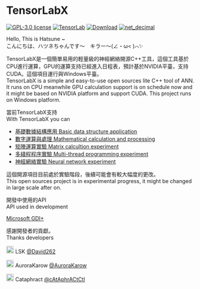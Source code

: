 # TensorLabX

[![GPL-3.0 license](https://badgen.net/badge/License/GPL3/red)](...)
[![TensorLab](https://badgen.net/badge/github/TensorLabX?icon=github&color=purple)](https://github.com/AuroraKarow/TensorLabX)
[![Download](https://badgen.net/badge/Download/1.30/green)](https://github.com/AuroraKarow/TensorLabX/archive/refs/heads/main.zip)
[![net_decimal](https://badgen.net/badge/github/net_decimal?icon=github)](https://github.com/AuroraKarow/net_decimal)

Hello, This is Hatsune ~\
こんにちは、ハツネちゃんです～　キラー～(∠・ω< )⌒✨

TensorLabX是一個簡單易用的輕量級的神經網絡開源C++工具，這個工具基於CPU進行運算，GPU的運算支持已經進入日程表，預計基於NVIDIA平臺，支持CUDA。這個項目運行與Windows平臺。\
TensorLabX is a simple and easy-to-use open sources lite C++ tool of ANN. It runs on CPU meanwhile GPU calculation support is on schedule now and it might be based on NVIDIA platform and support CUDA. This project runs on Windows platform.

當前TensorLabX支持 \
With TensorLabX you can

* [基礎數據結構應用 Basic data structure application](Wiki/DataStructure/cover.md)
* [數字運算與處理 Mathematical calculation and processing](Wiki/DigitalCalculation/cover.md)
* [矩陣運算實驗 Matrix calcultion experiment](Wiki/MatrixCalculation/cover.md)
* [多綫程程序實驗 Multi-thread programming experiment](Wiki/ThreadsProgramming/cover.md)
* [神經網絡實驗 Neural network experiment](Wiki/NeunralNetwork/cover.md)

這個開源項目目前處於實驗階段，後續可能會有較大幅度的更改。\
This open sources project is in experimental progress, it might be changed in large scale after on.

開發中使用的API\
API used in development

[Microsoft GDI+](https://learn.microsoft.com/zh-cn/windows/win32/gdiplus/-gdiplus-gdi-start)

感謝開發者的貢獻。\
Thanks developers

<img src="https://avatars.githubusercontent.com/u/57707515" width = "20px" /> LSK [@David262](https://github.com/David262)

<img src="https://avatars.githubusercontent.com/u/34509899" width = "20px" /> AuroraKarow [@AuroraKarow](https://github.com/AuroraKarow)

<img src="https://avatars.githubusercontent.com/u/44166626" width = "20px" /> Cataphract [@cAtAphrACtCtl](https://github.com/cAtAphrACtCtl)
